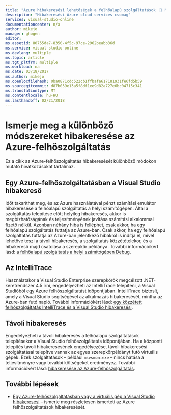 ```yaml
---
title: "Azure hibakeresési lehetőségek a felhőalapú szolgáltatások |} Microsoft Docs"
description: "Hibakeresési Azure cloud services csomag"
services: visual-studio-online
documentationcenter: n/a
author: mikejo
manager: ghogen
editor: 
ms.assetid: 80755da7-8350-4f5c-97ce-2962beabb36d
ms.service: visual-studio-online
ms.devlang: multiple
ms.topic: article
ms.tgt_pltfrm: multiple
ms.workload: na
ms.date: 03/18/2017
ms.author: mikejo
ms.openlocfilehash: 0ba0871cdc522cb1ffbafa617181931fe6fd5b59
ms.sourcegitcommit: d87b039e13a5f8df1ee9d82a727e6bc04715c341
ms.translationtype: MT
ms.contentlocale: hu-HU
ms.lasthandoff: 02/21/2018
---
```

# <a name="learn-the-various-ways-to-debug-an-azure-cloud-service"></a>Ismerje meg a különböző módszereket hibakeresése az Azure-felhőszolgáltatás
Ez a cikk az Azure-felhőszolgáltatás hibakeresését különböző módokon mutató hivatkozásokat tartalmaz. 

## <a name="debugging-an-azure-cloud-service-in-visual-studio"></a>Egy Azure-felhőszolgáltatásban a Visual Studio hibakereső
Időt takaríthat meg, és az Azure használatával pénzt számítási emulátor hibakeresése a felhőalapú szolgáltatás a helyi számítógépen. Által a szolgáltatás telepítése előtt helyileg hibakeresés, akkor is megbízhatóságának és teljesítményének javítása számítási alkalommal fizető nélkül. Azonban néhány hiba is felléphet, csak akkor, ha egy felhőalapú szolgáltatás futtatja az Azure-ban. Csak akkor, ha egy felhőalapú szolgáltatás futtatja az Azure-ban jelentkező hibákról is indítja el, mivel lehetővé teszi a távoli hibakeresés, a szolgáltatás közzétételekor, és a hibakereső majd csatolása a szerepkör példánya. További információkért lásd: [a felhőalapú szolgáltatás a helyi számítógépen Debug](vs-azure-tools-debug-cloud-services-virtual-machines.md#debug-your-cloud-service-on-your-local-computer).

## <a name="using-intellitrace"></a>Az IntelliTrace 
Használatakor a Visual Studio Enterprise szerepkörök megcélzott .NET-keretrendszer 4.5 írni, engedélyezheti az IntelliTrace telepíteni, a Visual Studióból egy Azure felhőszolgáltatást időpontjában. IntelliTrace biztosít, amely a Visual Studio segítségével az alkalmazás hibakeresését, mintha az Azure-ban futó napló. További információkért lásd: [egy közzétett felhőszolgáltatás IntelliTrace és a Visual Studio hibakeresési](http://go.microsoft.com/fwlink/p/?LinkId=623016).

## <a name="remote-debugging"></a>Távoli hibakeresés 
Engedélyezheti a távoli hibakeresés a felhőalapú szolgáltatások telepítésekor a Visual Studio felhőszolgáltatás időpontjában. Ha a központi telepítés távoli hibakeresésének engedélyezése, távoli hibakeresési szolgáltatásai telepítve vannak az egyes szerepkörpéldányt futó virtuális gépek. Ezek szolgáltatások – például `msvsmon.exe` – nincs hatása a teljesítményre vagy további költségeket eredményez. További információkért lásd: [hibakeresése az Azure-felhőszolgáltatás](vs-azure-tools-debug-cloud-services-virtual-machines.md#debug-a-cloud-service-in-azure).

## <a name="next-steps"></a>További lépések
- [Egy Azure-felhőszolgáltatásban vagy a virtuális gép a Visual Studio hibakeresési](./vs-azure-tools-debug-cloud-services-virtual-machines.md) – ismerje meg részletesen ismerteti az Azure felhőszolgáltatások hibakeresését.